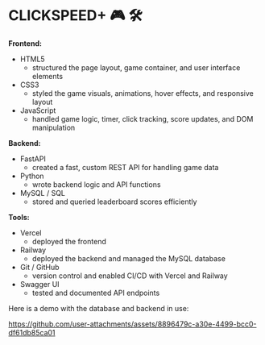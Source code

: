 # CLICKSPEED+ 🎮 🛠️

**Frontend:**  
- HTML5 
  - structured the page layout, game container, and user interface elements  
- CSS3 
  - styled the game visuals, animations, hover effects, and responsive layout  
- JavaScript 
  - handled game logic, timer, click tracking, score updates, and DOM manipulation  

**Backend:**  
- FastAPI  
  - created a fast, custom REST API for handling game data  
- Python  
  - wrote backend logic and API functions  
- MySQL / SQL  
  - stored and queried leaderboard scores efficiently  

**Tools:**  
- Vercel  
  - deployed the frontend  
- Railway  
  - deployed the backend and managed the MySQL database  
- Git / GitHub  
  - version control and enabled CI/CD with Vercel and Railway  
- Swagger UI  
  - tested and documented API endpoints  

Here is a demo with the database and backend in use:

https://github.com/user-attachments/assets/8896479c-a30e-4499-bcc0-df61db85ca01 

